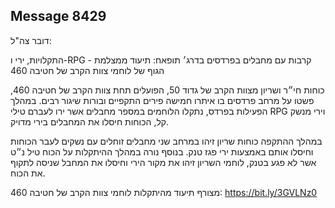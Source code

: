 ## Message 8429

דובר צה"ל:

התקלויות, ירי ו-RPG - קרבות עם מחבלים בפרדסים בדרג׳ תופאח: תיעוד ממצלמת הגוף של לוחמי צוות הקרב של חטיבה 460 

כוחות חי״ר ושריון מצוות הקרב של גדוד 50, הפועלים תחת צוות הקרב של חטיבה 460, פשטו על מרחב פרדסים בו איתרו חמישה פירים התקפיים ובורות שיגור רבים. במהלך הפעילות בפרדס, נתקלו הלוחמים במספר מחבלים אשר ירו לעברם טילי RPG וירי מנשק קל, הכוחות חיסלו את המחבלים בירי מדויק.

במהלך ההתקפה כוחות שריון זיהו במרחב שני מחבלים זוחלים עם נשקים לעבר הכוחות וחיסלו אותם באמצעות ירי פגז טנק. בנוסף נורה במהלך ההיתקלות על הכוח טיל נ״ט אשר לא פגע בטנק, לוחמי השריון זיהו את מקור הירי וחיסלו את המחבל שניסה לתקוף את הכוח. 

מצורף תיעוד מהיתקלות לוחמי צוות הקרב של חטיבה 460: https://bit.ly/3GVLNz0

